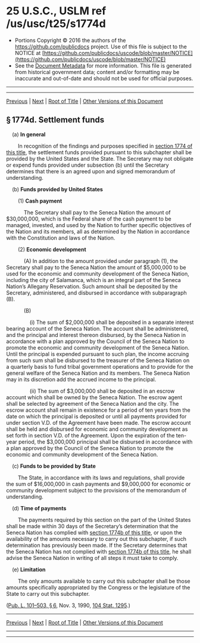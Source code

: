 ---
---

# 25 U.S.C., USLM ref /us/usc/t25/s1774d

* Portions Copyright © 2016 the authors of the https://github.com/publicdocs project.
  Use of this file is subject to the NOTICE at [https://github.com/publicdocs/uscode/blob/master/NOTICE](https://github.com/publicdocs/uscode/blob/master/NOTICE)
* See the [Document Metadata](././../../../../..//README.md) for more information.
  This file is generated from historical government data; content and/or formatting may be inaccurate and out-of-date and should not be used for official purposes.

----------
----------

[Previous](./../../../../..//us/usc/t25/ch19/schVIII/m__us_usc_t25_s1774c.md) | [Next](./../../../../..//us/usc/t25/ch19/schVIII/m__us_usc_t25_s1774e.md) | [Root of Title](./../../../../../) | [Other Versions of this Document](https://publicdocs.github.io/go/links?ns=uslm&ref=%2Fus%2Fusc%2Ft25%2Fs1774d)

## § 1774d. Settlement funds

    (a) __In general__ 

        In recognition of the findings and purposes specified in [section 1774 of this title][/us/usc/t25/s1774], the settlement funds provided pursuant to this subchapter shall be provided by the United States and the State. The Secretary may not obligate or expend funds provided under subsection (b) until the Secretary determines that there is an agreed upon and signed memorandum of understanding.

    (b) __Funds provided by United States__ 

        (1) __Cash payment__ 

            The Secretary shall pay to the Seneca Nation the amount of $30,000,000, which is the Federal share of the cash payment to be managed, invested, and used by the Nation to further specific objectives of the Nation and its members, all as determined by the Nation in accordance with the Constitution and laws of the Nation.

        (2) __Economic development__ 

            (A) In addition to the amount provided under paragraph (1), the Secretary shall pay to the Seneca Nation the amount of $5,000,000 to be used for the economic and community development of the Seneca Nation, including the city of Salamanca, which is an integral part of the Seneca Nation’s Allegany Reservation. Such amount shall be deposited by the Secretary, administered, and disbursed in accordance with subparagraph (B).

            (B)

                (i) The sum of $2,000,000 shall be deposited in a separate interest bearing account of the Seneca Nation. The account shall be administered, and the principal and interest thereon disbursed, by the Seneca Nation in accordance with a plan approved by the Council of the Seneca Nation to promote the economic and community development of the Seneca Nation. Until the principal is expended pursuant to such plan, the income accruing from such sum shall be disbursed to the treasurer of the Seneca Nation on a quarterly basis to fund tribal government operations and to provide for the general welfare of the Seneca Nation and its members. The Seneca Nation may in its discretion add the accrued income to the principal.

                (ii) The sum of $3,000,000 shall be deposited in an escrow account which shall be owned by the Seneca Nation. The escrow agent shall be selected by agreement of the Seneca Nation and the city. The escrow account shall remain in existence for a period of ten years from the date on which the principal is deposited or until all payments provided for under section V.D. of the Agreement have been made. The escrow account shall be held and disbursed for economic and community development as set forth in section V.D. of the Agreement. Upon the expiration of the ten-year period, the $3,000,000 principal shall be disbursed in accordance with a plan approved by the Council of the Seneca Nation to promote the economic and community development of the Seneca Nation.

    (c) __Funds to be provided by State__ 

        The State, in accordance with its laws and regulations, shall provide the sum of $16,000,000 in cash payments and $9,000,000 for economic or community development subject to the provisions of the memorandum of understanding.

    (d) __Time of payments__ 

        The payments required by this section on the part of the United States shall be made within 30 days of the Secretary’s determination that the Seneca Nation has complied with [section 1774b of this title][/us/usc/t25/s1774b], or upon the availability of the amounts necessary to carry out this subchapter, if such determination has previously been made. If the Secretary determines that the Seneca Nation has not complied with [section 1774b of this title][/us/usc/t25/s1774b], he shall advise the Seneca Nation in writing of all steps it must take to comply.

    (e) __Limitation__ 

        The only amounts available to carry out this subchapter shall be those amounts specifically appropriated by the Congress or the legislature of the State to carry out this subchapter.

([Pub. L. 101–503, § 6][/us/pl/101/503/s6], Nov. 3, 1990, [104 Stat. 1295][/us/stat/104/1295].)

----------

[Previous](./../../../../..//us/usc/t25/ch19/schVIII/m__us_usc_t25_s1774c.md) | [Next](./../../../../..//us/usc/t25/ch19/schVIII/m__us_usc_t25_s1774e.md) | [Root of Title](./../../../../../) | [Other Versions of this Document](https://publicdocs.github.io/go/links?ns=uslm&ref=%2Fus%2Fusc%2Ft25%2Fs1774d)

----------
----------

[/us/usc/t25/s1774]: https://publicdocs.github.io/go/links?ns=uslm&ref=%2Fus%2Fusc%2Ft25%2Fs1774
[/us/usc/t25/s1774b]: https://publicdocs.github.io/go/links?ns=uslm&ref=%2Fus%2Fusc%2Ft25%2Fs1774b
[/us/usc/t25/s1774b]: https://publicdocs.github.io/go/links?ns=uslm&ref=%2Fus%2Fusc%2Ft25%2Fs1774b
[/us/pl/101/503/s6]: https://publicdocs.github.io/go/links?ns=uslm&ref=%2Fus%2Fpl%2F101%2F503%2Fs6
[/us/stat/104/1295]: https://publicdocs.github.io/go/links?ns=uslm&ref=%2Fus%2Fstat%2F104%2F1295



